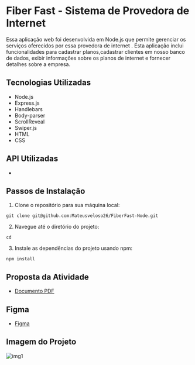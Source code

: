 
# Fiber Fast - Sistema de Provedora de Internet

Essa aplicação web foi  desenvolvida em Node.js que permite gerenciar os serviços oferecidos por essa provedora de internet . Esta aplicação inclui funcionalidades para cadastrar planos,cadastrar clientes em nosso banco de dados, exibir informações sobre os planos de internet e fornecer detalhes sobre a empresa.

## Tecnologias Utilizadas
- Node.js
- Express.js
- Handlebars
- Body-parser
- ScrollReveal
- Swiper.js
- HTML
- CSS

## API Utilizadas
- 


## Passos de Instalação
1. Clone o repositório para sua máquina local:
```
git clone git@github.com:Mateusveloso26/FiberFast-Node.git
```
2. Navegue até o diretório do projeto:
```
cd 
```
3. Instale as dependências do projeto usando npm:
```
npm install
```


## Proposta da Atividade
 - [Documento PDF](https://file.notion.so/f/f/3292da71-47a7-42e4-b76b-a4ab6c196552/0457253d-35b5-4823-a0d4-e221ad78e4e2/Situao_de_Aprendizagem_01.docx.pdf?id=0b25464c-b437-4b85-ac29-e085c02b77de&table=block&spaceId=3292da71-47a7-42e4-b76b-a4ab6c196552&expirationTimestamp=1715904000000&signature=C5kxZkokxTINx9DFdpDaKRcjjHKX60BHfxZgUhs0St0&downloadName=Situa%C3%A7%C3%A3o+de+Aprendizagem+01.docx.pdf)
## Figma
- [Figma](https://www.figma.com/proto/tuWbAmDi1XtmoU27wiMzk9/Fiber-Fast-Telecom?node-id=1-2&t=6I71Tz5fFQGEtuxn-1&scaling=scale-down&page-id=0%3A1&starting-point-node-id=1%3A2)


## Imagem do Projeto
![img1](https://github.com/Mateusveloso26/FiberFast-Node/assets/135018940/43c039a6-bdc5-44a4-a2bc-02b411cd4570)




